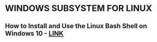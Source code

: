 # WINDOWS SUBSYSTEM FOR LINUX

## How to Install and Use the Linux Bash Shell on Windows 10 - [LINK](https://www.howtogeek.com/249966/how-to-install-and-use-the-linux-bash-shell-on-windows-10/)

